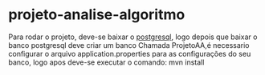 # projeto-analise-algoritmo

Para rodar o projeto, deve-se baixar o <a href="https://www.postgresql.org/download/">postgresql</a>, 
logo depois que baixar o banco postgresql deve criar um banco Chamada ProjetoAA,é necessario configurar o arquivo application.properties para as 
configurações do seu banco, logo apos deve-se executar o comando: mvn install
